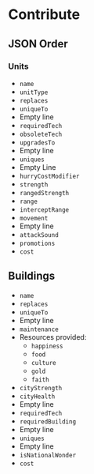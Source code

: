 # Contribute

## JSON Order

### Units
- `name`
- `unitType`
- `replaces`
- `uniqueTo`
- Empty line
- `requiredTech`
- `obsoleteTech`
- `upgradesTo`
- Empty line
- `uniques`
- Empty Line
- `hurryCostModifier`
- `strength`
- `rangedStrength`
- `range`
- `interceptRange`
- `movement`
- Empty line
- `attackSound`
- `promotions`
- `cost`

## Buildings
- `name`
- `replaces`
- `uniqueTo`
- Empty line
- `maintenance`
- Resources provided:
    - `happiness`
    - `food`
    - `culture`
    - `gold`
    - `faith`
- `cityStrength`
- `cityHealth`
- Empty line
- `requiredTech`
- `requiredBuilding`
- Empty line
- `uniques`
- Empty line
- `isNationalWonder`
- `cost`
